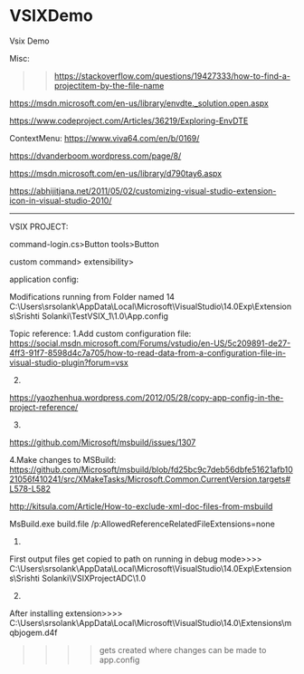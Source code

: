 # VSIXDemo
Vsix Demo 

Misc:
>>https://stackoverflow.com/questions/19427333/how-to-find-a-projectitem-by-the-file-name

>>
https://msdn.microsoft.com/en-us/library/envdte._solution.open.aspx

>>
https://www.codeproject.com/Articles/36219/Exploring-EnvDTE

>>
ContextMenu:
https://www.viva64.com/en/b/0169/

>>
https://dvanderboom.wordpress.com/page/8/

>>
https://msdn.microsoft.com/en-us/library/d790tay6.aspx

>>
https://abhijitjana.net/2011/05/02/customizing-visual-studio-extension-icon-in-visual-studio-2010/

****************************************************************************************************************

VSIX PROJECT:

command-login.cs>Button
tools>Button

custom command>
extensibility> 

application config:
>>>>>>>>>>>
Modifications running from Folder named 14
C:\Users\srsolank\AppData\Local\Microsoft\VisualStudio\14.0Exp\Extensions\Srishti Solanki\TestVSIX_1\1.0\App.config 

Topic reference:
1.Add custom configuration file:
https://social.msdn.microsoft.com/Forums/vstudio/en-US/5c209891-de27-4ff3-91f7-8598d4c7a705/how-to-read-data-from-a-configuration-file-in-visual-studio-plugin?forum=vsx


2.
https://yaozhenhua.wordpress.com/2012/05/28/copy-app-config-in-the-project-reference/


3.
https://github.com/Microsoft/msbuild/issues/1307


4.Make changes to MSBuild:
https://github.com/Microsoft/msbuild/blob/fd25bc9c7deb56dbfe51621afb1021056f410241/src/XMakeTasks/Microsoft.Common.CurrentVersion.targets#L578-L582


http://kitsula.com/Article/How-to-exclude-xml-doc-files-from-msbuild


MsBuild.exe build.file /p:AllowedReferenceRelatedFileExtensions=none


1.
First output files get copied to path on running in debug mode>>>>
C:\Users\srsolank\AppData\Local\Microsoft\VisualStudio\14.0Exp\Extensions\Srishti Solanki\VSIXProjectADC\1.0

2.
After installing extension>>>>
C:\Users\srsolank\AppData\Local\Microsoft\VisualStudio\14.0\Extensions\mqbjogem.d4f
>>>>gets created where changes can be made to app.config


